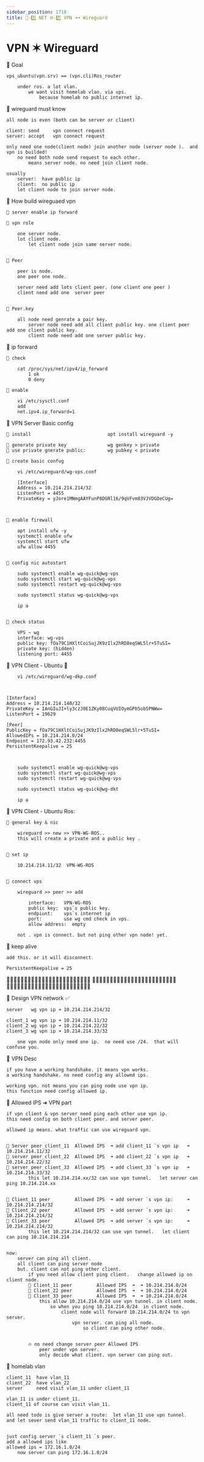 ```yaml
---
sidebar_position: 1718
title: 🎪-7️⃣ NET 🌐-7️⃣ VPN ➜➜ Wireguard
---
```


# VPN ✶ Wireguard


🔵 Goal

    vps_ubuntu(vpn.srv) == (vpn.cli)Ros_router
    
        under ros. a lot vlan.
            we want visit homelab vlan. via vps. 
                because homelab no public internet ip.


🔵 wireguard  must know 

    all node is even (both can be server or client)

    client: send     vpn connect request  
    server: accept   vpn connect request  

    only need one node(client node) join another node (server node ).  and vpn is builded! 
        no need both node send request to each other.
            means server node. no need join client node.

    usually 
        server:  have public ip 
        client:  no public ip 
        let client node to join server node. 





🔵 How build wireguaed vpn 

    🔶 server enable ip forward 

    🔶 vpn role 

        one server node. 
        lot client node.
            let client node join same server node. 


    🔶 Peer 

        peer is node.   
        one peer one node. 

        server need add lots client peer. (one client one peer )
        client need add one  server peer


    🔶 Peer.key 

        all node need genrate a pair key. 
            server node need add all client public key. one client peer add one client public key. 
            client node need add one server public key.





🔵 ip forward 

    🔶 check 

        cat /proc/sys/net/ipv4/ip_forward
            1 ok 
            0 deny 

    🔶 enable 

        vi /etc/sysctl.conf
        add
        net.ipv4.ip_forward=1






🔵 VPN Server Basic config


    🔶 install                            apt install wireguard -y

    🔶 generate private key               wg genkey > private
    🔶 use private gnerate public:        wg pubkey < private 

    🔶 create basic confug 

        vi /etc/wireguard/wg-vps.conf

        [Interface]
        Address = 10.214.214.214/32
        ListenPort = 4455
        PrivateKey = yJore1MNmgAAYFunP8DGRl16/9qVFvm83VJVDGDeCUg=



    🔶 enable firewall 

        apt install ufw -y 
        systemctl enable ufw
        systemctl start ufw
        ufw allow 4455 


    🔶 config nic autostart
        
        sudo systemctl enable wg-quick@wg-vps
        sudo systemctl start wg-quick@wg-vps
        sudo systemctl restart wg-quick@wg-vps

        sudo systemctl status wg-quick@wg-vps

        ip a 


    🔶 check status 

        VPS ~ wg
        interface: wg-vps
        public key: fOa79C1HXltCoiSujJK9zIlx2hRD8eqSWL5lr+5TuSI=
        private key: (hidden)
        listening port: 4455








🔵 VPN Client - Ubuntu 💯

        vi /etc/wireguard/wg-dkp.conf



    [Interface]
    Address = 10.214.214.140/32
    PrivateKey = IAnGIuJI+ly3czJ0E1ZKy08CuqVUIOymGPb5ob5PNWw=
    ListenPort = 19629

    [Peer]
    PublicKey = fOa79C1HXltCoiSujJK9zIlx2hRD8eqSWL5lr+5TuSI=
    AllowedIPs = 10.214.214.0/24
    Endpoint = 172.93.42.232:4455
    PersistentKeepalive = 25



        sudo systemctl enable wg-quick@wg-vps
        sudo systemctl start wg-quick@wg-vps
        sudo systemctl restart wg-quick@wg-vps

        sudo systemctl status wg-quick@wg-dkt

        ip a 

 



🔵 VPN Client - Ubuntu Ros: 


    🔶 general key & nic 

        wireguard >> new >> VPN-WG-ROS.. 
        this will create a private and a public key .


    🔶 set ip 

        10.214.214.11/32  VPN-WG-ROS


    🔶 connect vps  

        wireguard >> peer >> add 

            interface:   VPN-WG-ROS
            public key:  vps`s public key. 
            endpiunt:    vps`s internet ip 
            port:        use wg cmd check in vps.  
            allow address:  empty 

        not . vpn is connect. but not ping other vpn node! yet. 




🔵 keep alive 

    add this. or it will disconnect. 

    PersistentKeepalive = 25



🔵🔵🔵🔵🔵🔵🔵🔵🔵🔵🔵🔵🔵🔵🔵🔵🔵🔵🔵🔵🔵🔵🔵🔵
🔵🔵🔵🔵🔵🔵🔵🔵🔵🔵🔵🔵🔵🔵🔵🔵🔵🔵🔵🔵🔵🔵🔵🔵
🔵🔵🔵🔵🔵🔵🔵🔵🔵🔵🔵🔵🔵🔵🔵🔵🔵🔵🔵🔵🔵🔵🔵🔵


🔵 Design VPN network ✅

    server   wg vpn ip ➜ 10.214.214.214/32

    client_1 wg vpn ip ➜ 10.214.214.11/32
    client_2 wg vpn ip ➜ 10.214.214.22/32
    client_3 wg vpn ip ➜ 10.214.214.33/32

        one vpn node only need one ip.  no need use /24.  that will confuse you. 



🔵 VPN Desc 

    if you have a working handshake. it means vpn works. 
    a working handshake. no need config any allowed ips. 
    
    working vpn. not means you can ping node use vpn ip. 
    this function need config allowed ip.




🔵 Allowed IPS ➜ VPN part 

    if vpn client & vpn server need ping each other use vpn ip. 
    this need config on both client peer. and server peer. 

    allowed ip means. what traffic can use wireguard vpn.


    🔶 Server peer_client_11  Allowed IPS  ➜ add client_11 `s vpn ip   ➜ 10.214.214.11/32
    🔶 server peer_client_22  Allowed IPS  ➜ add client_22 `s vpn ip   ➜ 10.214.214.22/32
    🔶 server peer_client_33  Allowed IPS  ➜ add client_33 `s vpn ip   ➜ 10.214.214.33/32
            this let 10.214.214.xx/32 can use vpn tunnel.   let server can ping 10.214.214.xx


    🔶 Client_11 peer         Allowed IPS  ➜ add server `s vpn ip:     ➜ 10.214.214.214/32
    🔶 Client_22 peer         Allowed IPS  ➜ add server `s vpn ip:     ➜ 10.214.214.214/32 
    🔶 Client_33 peer         Allowed IPS  ➜ add server `s vpn ip:     ➜ 10.214.214.214/32 
            this let 10.214.214.214/32 can use vpn tunnel.   let client can ping 10.214.214.214


    now: 
        server can ping all client.
        all client can ping server node 
        but. client can not ping other client.
            if you need allow client ping client.   change allowed ip on client node.
            🔶 Client_11 peer         Allowed IPS  ➜  ➜ 10.214.214.0/24
            🔶 Client_22 peer         Allowed IPS  ➜  ➜ 10.214.214.0/24
            🔶 Client_33 peer         Allowed IPS  ➜  ➜ 10.214.214.0/24 
                this allow 10.214.214.0/24 use vpn tunnel. in client node.
                    so when you ping 10.214.214.0/24  in client node.
                        client node will forward 10.214.214.0/24 to vpn server. 
                            vpn server. can ping all node.
                                so client can ping other node. 


            🔥 no need change server peer Allowed IPS
                peer under vpn server.
                only decide what client. vpn server can ping out.







🔵 homelab vlan 

    client_11  have vlan_11 
    client_22  have vlan_22 
    server     need visit vlan_11 under client_11

    vlan_11 is under client_11. 
    client_11 of course can visit vlan_11. 

    all need todo is give server a route:  let vlan_11 use vpn tunnel.
    and let sever send vlan_11 traffic to client_11 node.


    just config server `s client_11 `s peer. 
    add a allowed ips like 
    allowed ips = 172.16.1.0/24
        now server can ping 172.16.1.0/24



